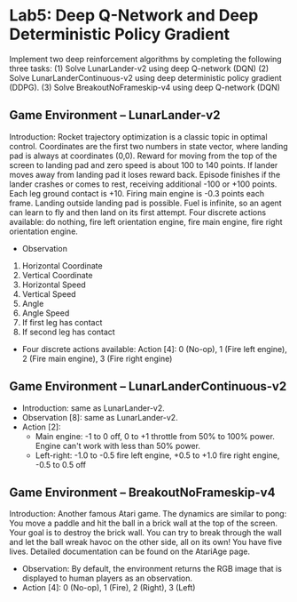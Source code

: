 # Lab5: Deep Q-Network and Deep Deterministic Policy Gradient
Implement two deep reinforcement algorithms by completing the following three tasks:
(1) Solve LunarLander-v2 using deep Q-network (DQN)
(2) Solve LunarLanderContinuous-v2 using deep deterministic policy gradient (DDPG).
(3) Solve BreakoutNoFrameskip-v4 using deep Q-network (DQN)

## Game Environment – LunarLander-v2
Introduction: Rocket trajectory optimization is a classic topic in optimal control. Coordinates are the first two numbers in state vector, where landing pad is always at coordinates (0,0). Reward for moving from the top of the screen to landing pad and zero speed is about 100 to 140 points. If lander moves away from landing pad it loses reward back. Episode finishes if the lander crashes or comes to rest, receiving additional -100 or +100 points. Each leg ground contact is +10. Firing main engine is -0.3 points each frame. Landing outside landing pad is possible. Fuel is infinite, so an agent can learn to fly and then land on its first attempt. Four discrete actions available: do nothing, fire left orientation engine, fire main engine, fire right orientation engine.

* Observation  
1. Horizontal Coordinate
2. Vertical Coordinate
3. Horizontal Speed
4. Vertical Speed
5. Angle
6. Angle Speed
7. If first leg has contact
8. If second leg has contact

* Four discrete actions available: Action [4]: 0 (No-op), 1 (Fire left engine), 2 (Fire main engine), 3 (Fire right engine)

## Game Environment – LunarLanderContinuous-v2
* Introduction: same as LunarLander-v2.
* Observation [8]: same as LunarLander-v2.
* Action [2]:
    * Main engine: -1 to 0 off, 0 to +1 throttle from 50% to 100% power. Engine can't work with less than 50% power.
    * Left-right: -1.0 to -0.5 fire left engine, +0.5 to +1.0 fire right engine, -0.5 to 0.5 off

## Game Environment – BreakoutNoFrameskip-v4
Introduction: Another famous Atari game. The dynamics are similar to pong: You move a paddle and hit the ball in a brick wall at the top of the screen. Your goal is to destroy the brick wall. You can try to break through the wall and let the ball wreak havoc on the other side, all on its own! You have five lives. Detailed documentation can be found on the AtariAge page.

* Observation: By default, the environment returns the RGB image that is displayed to human players as an observation.
* Action [4]: 0 (No-op), 1 (Fire), 2 (Right), 3 (Left)
